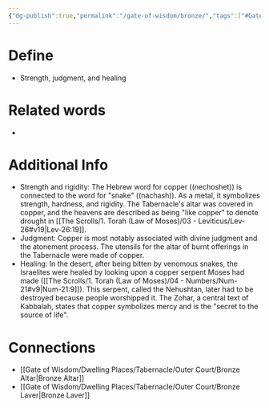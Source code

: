 ```yaml
---
{"dg-publish":true,"permalink":"/gate-of-wisdom/bronze/","tags":["#GateWisdom","B"]}
---
```


# Define
- Strength, judgment, and healing

# Related words
- 

# Additional Info
- Strength and rigidity: The Hebrew word for copper (\(nechoshet\)) is connected to the word for "snake" (\(nachash\)). As a metal, it symbolizes strength, hardness, and rigidity. The Tabernacle's altar was covered in copper, and the heavens are described as being "like copper" to denote drought in [[The Scrolls/1. Torah (Law of Moses)/03 - Leviticus/Lev-26#v19\|Lev-26:19]].
- Judgment: Copper is most notably associated with divine judgment and the atonement process. The utensils for the altar of burnt offerings in the Tabernacle were made of copper.
- Healing: In the desert, after being bitten by venomous snakes, the Israelites were healed by looking upon a copper serpent Moses had made ([[The Scrolls/1. Torah (Law of Moses)/04 - Numbers/Num-21#v9\|Num-21:9]]). This serpent, called the Nehushtan, later had to be destroyed because people worshipped it. The Zohar, a central text of Kabbalah, states that copper symbolizes mercy and is the "secret to the source of life".


# Connections
- [[Gate of Wisdom/Dwelling Places/Tabernacle/Outer Court/Bronze Altar\|Bronze Altar]]
- [[Gate of Wisdom/Dwelling Places/Tabernacle/Outer Court/Bronze Laver\|Bronze Laver]]

